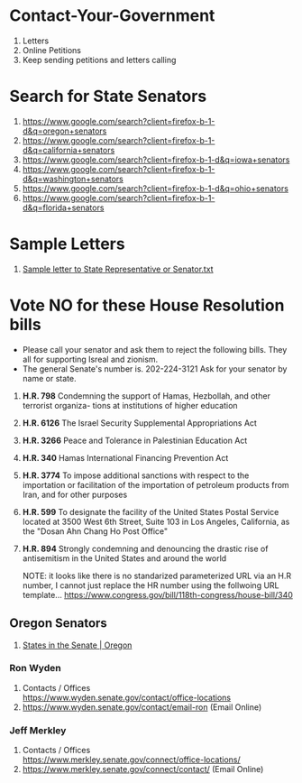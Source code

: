 # Contact-Your-Government

1. Letters
2. Online Petitions
3. Keep sending petitions and letters calling

# Search for State Senators
1. https://www.google.com/search?client=firefox-b-1-d&q=oregon+senators
2. https://www.google.com/search?client=firefox-b-1-d&q=california+senators
3. https://www.google.com/search?client=firefox-b-1-d&q=iowa+senators
4. https://www.google.com/search?client=firefox-b-1-d&q=washington+senators
5. https://www.google.com/search?client=firefox-b-1-d&q=ohio+senators
6. https://www.google.com/search?client=firefox-b-1-d&q=florida+senators

# Sample Letters
1. [Sample letter to State Representative or Senator.txt](./Sample%20letter%20to%20State%20Representative%20or%20Senator.txt)

# Vote NO for these House Resolution bills
* Please call your senator and ask them to reject the following bills.  They all for supporting Isreal and zionism.
* The general Senate's number is.
202-224-3121
Ask for your senator by name or state.

1. **H.R. 798** Condemning the support of Hamas, Hezbollah, and other terrorist organiza-
tions at institutions of higher education
2. **H.R. 6126** 
The Israel Security Supplemental Appropriations Act
3. **H.R. 3266** 
Peace and Tolerance in Palestinian Education Act
4. **H.R. 340** 
Hamas International Financing Prevention Act
5. **H.R. 3774** To impose additional sanctions with respect to the importation or facilitation
of the importation of petroleum products from Iran, and for other purposes
6. **H.R. 599** 
To designate the facility of the United States Postal Service located at 3500 West 6th Street, Suite 103 in Los Angeles, California, as the "Dosan Ahn Chang Ho Post Office"
7. **H.R. 894** 
Strongly condemning and denouncing the drastic rise of antisemitism in the United States and around the world

   NOTE: it looks like there is no standarized parameterized URL via an H.R number, I cannot just replace the HR number using the follwoing URL template...
https://www.congress.gov/bill/118th-congress/house-bill/340

<h2>Oregon Senators</h2>
<ol>
	<li>
	<a jsname="UWckNb" data-jsarwt="1" data-usg="AOvVaw37NpZ253Yhx9MSHXoTZzqt" data-ved="2ahUKEwiE38ag-P6CAxWqIjQIHRlCAIsQFnoECCoQAQ" data-ctbtn="0" data-jrwt="1" data-cthref="chrome://browser/url?sa=t&rct=j&q=&esrc=s&source=web&cd=&ved=2ahUKEwiE38ag-P6CAxWqIjQIHRlCAIsQFnoECCoQAQ&url=https%3A%2F%2Fwww.senate.gov%2Fstates%2FOR%2Fintro.htm&usg=AOvVaw37NpZ253Yhx9MSHXoTZzqt&opi=89978449" href="https://www.google.com/url?sa=t&rct=j&q=&esrc=s&source=web&cd=&ved=2ahUKEwiE38ag-P6CAxWqIjQIHRlCAIsQFnoECCoQAQ&url=https%3A%2F%2Fwww.senate.gov%2Fstates%2FOR%2Fintro.htm&usg=AOvVaw37NpZ253Yhx9MSHXoTZzqt&opi=89978449">
	States in the Senate | Oregon<span jscontroller="msmzHf" jsaction="rcuQ6b:npT2md;PYDNKe:bLV6Bd;mLt3mc"></span></a></li>
</ol>
<h3>Ron Wyden</h3>
<ol>
	<li>Contacts / Offices<br>
	<a href="https://www.wyden.senate.gov/contact/office-locations">
	https://www.wyden.senate.gov/contact/office-locations</a></li>
	<li><a href="https://www.wyden.senate.gov/contact/email-ron">
	https://www.wyden.senate.gov/contact/email-ron</a> (Email Online)</li>
</ol>
<h3>Jeff Merkley</h3>
<ol>
	<li>Contacts / Offices<br>
	<a href="https://www.merkley.senate.gov/connect/office-locations/">
	https://www.merkley.senate.gov/connect/office-locations/</a> </li>
	<li><a href="https://www.merkley.senate.gov/connect/contact/">
	https://www.merkley.senate.gov/connect/contact/</a> (Email Online)</li>
</ol>

